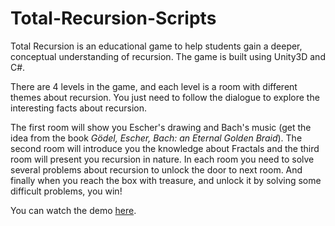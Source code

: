 # Total-Recursion-Scripts
Total Recursion is an educational game to help students gain a deeper, conceptual understanding of recursion. The game is built using Unity3D and C#.

There are 4 levels in the game, and each level is a room with different themes about recursion.
You just need to follow the dialogue to explore the interesting facts about recursion.

The first room will show you Escher's drawing and Bach's music (get the idea from the book *Gödel, Escher, Bach: an Eternal Golden Braid*).
The second room will introduce you the knowledge about Fractals and the third room will present you recursion in nature.
In each room you need to solve several problems about recursion to unlock the door to next room. 
And finally when you reach the box with treasure, and unlock it by solving some difficult problems, you win!

You can watch the demo [here](https://www.youtube.com/watch?v=7YDeo0exbA8). 
